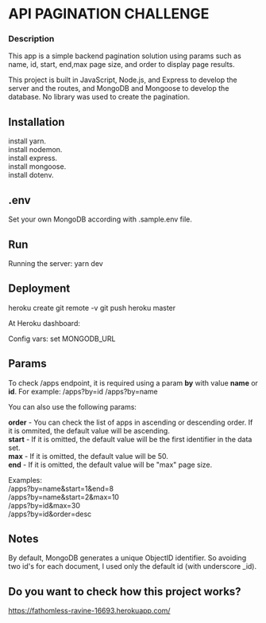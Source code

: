 # API PAGINATION CHALLENGE

### Description

This app is a simple backend pagination solution using params such as name, id, start, end,max page size, and order to display page results.

This project is built in JavaScript, Node.js, and Express to develop the server and the routes, and MongoDB and Mongoose to develop the database. No library was used to create the pagination.

## Installation

install yarn.  
install nodemon.  
install express.  
install mongoose.  
install dotenv.

## .env

Set your own MongoDB according with .sample.env file.

## Run

Running the server: yarn dev

## Deployment

heroku create
git remote -v
git push heroku master

At Heroku dashboard:

Config vars: set MONGODB_URL

## Params

To check /apps endpoint, it is required using a param **by** with value **name** or **id**. For example:
/apps?by=id
/apps?by=name

You can also use the following params:

**order** - You can check the list of apps in ascending or descending order. If it is ommited, the default value will be ascending.  
**start** - If it is omitted, the default value will be the first identifier in the data set.  
**max** - If it is omitted, the default value will be 50.  
**end** - If it is omitted, the default value will be "max" page size.

Examples:  
/apps?by=name&start=1&end=8  
/apps?by=name&start=2&max=10  
/apps?by=id&max=30  
/apps?by=id&order=desc

## Notes

By default, MongoDB generates a unique ObjectID identifier. So avoiding two id's for each document, I used only the default id (with underscore \_id).

## Do you want to check how this project works?

https://fathomless-ravine-16693.herokuapp.com/
